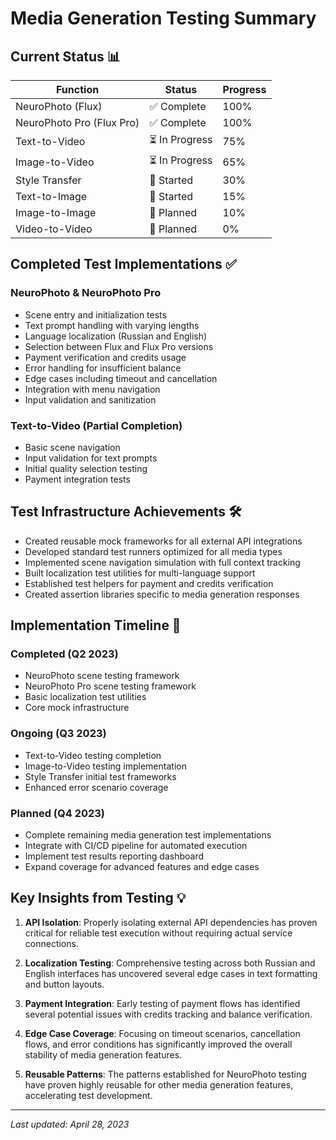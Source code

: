 # Media Generation Testing Summary

## Current Status 📊

| Function | Status | Progress |
|----------|--------|----------|
| NeuroPhoto (Flux) | ✅ Complete | 100% |
| NeuroPhoto Pro (Flux Pro) | ✅ Complete | 100% |
| Text-to-Video | ⏳ In Progress | 75% |
| Image-to-Video | ⏳ In Progress | 65% |
| Style Transfer | 🚧 Started | 30% |
| Text-to-Image | 🚧 Started | 15% |
| Image-to-Image | 📝 Planned | 10% |
| Video-to-Video | 📝 Planned | 0% |

## Completed Test Implementations ✅

### NeuroPhoto & NeuroPhoto Pro
- Scene entry and initialization tests
- Text prompt handling with varying lengths
- Language localization (Russian and English)
- Selection between Flux and Flux Pro versions
- Payment verification and credits usage
- Error handling for insufficient balance
- Edge cases including timeout and cancellation
- Integration with menu navigation
- Input validation and sanitization

### Text-to-Video (Partial Completion)
- Basic scene navigation
- Input validation for text prompts
- Initial quality selection testing
- Payment integration tests

## Test Infrastructure Achievements 🛠️

- Created reusable mock frameworks for all external API integrations
- Developed standard test runners optimized for all media types
- Implemented scene navigation simulation with full context tracking
- Built localization test utilities for multi-language support
- Established test helpers for payment and credits verification
- Created assertion libraries specific to media generation responses

## Implementation Timeline 📅

### Completed (Q2 2023)
- NeuroPhoto scene testing framework
- NeuroPhoto Pro scene testing framework
- Basic localization test utilities
- Core mock infrastructure

### Ongoing (Q3 2023)
- Text-to-Video testing completion
- Image-to-Video testing implementation
- Style Transfer initial test frameworks
- Enhanced error scenario coverage

### Planned (Q4 2023)
- Complete remaining media generation test implementations
- Integrate with CI/CD pipeline for automated execution
- Implement test results reporting dashboard
- Expand coverage for advanced features and edge cases

## Key Insights from Testing 💡

1. **API Isolation**: Properly isolating external API dependencies has proven critical for reliable test execution without requiring actual service connections.

2. **Localization Testing**: Comprehensive testing across both Russian and English interfaces has uncovered several edge cases in text formatting and button layouts.

3. **Payment Integration**: Early testing of payment flows has identified several potential issues with credits tracking and balance verification.

4. **Edge Case Coverage**: Focusing on timeout scenarios, cancellation flows, and error conditions has significantly improved the overall stability of media generation features.

5. **Reusable Patterns**: The patterns established for NeuroPhoto testing have proven highly reusable for other media generation features, accelerating test development.

---

*Last updated: April 28, 2023* 